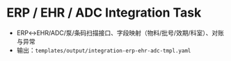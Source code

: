 # ERP / EHR / ADC Integration Task

- ERP↔EHR/ADC/泵/条码扫描接口、字段映射（物料/批号/效期/科室）、对账与异常
- 输出：`templates/output/integration-erp-ehr-adc-tmpl.yaml`
